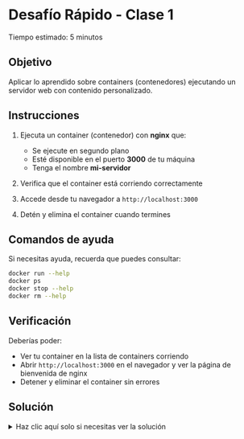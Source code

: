 # Desafío Rápido - Clase 1

Tiempo estimado: 5 minutos

## Objetivo

Aplicar lo aprendido sobre containers (contenedores) ejecutando un servidor web con contenido personalizado.

## Instrucciones

1. Ejecuta un container (contenedor) con **nginx** que:
   - Se ejecute en segundo plano
   - Esté disponible en el puerto **3000** de tu máquina
   - Tenga el nombre **mi-servidor**

2. Verifica que el container está corriendo correctamente

3. Accede desde tu navegador a `http://localhost:3000`

4. Detén y elimina el container cuando termines

## Comandos de ayuda

Si necesitas ayuda, recuerda que puedes consultar:

```bash
docker run --help
docker ps
docker stop --help
docker rm --help
```

## Verificación

Deberías poder:
- Ver tu container en la lista de containers corriendo
- Abrir `http://localhost:3000` en el navegador y ver la página de bienvenida de nginx
- Detener y eliminar el container sin errores

## Solución

<details>
<summary>Haz clic aquí solo si necesitas ver la solución</summary>

```bash
# 1. Ejecutar el container
docker run -d -p 3000:80 --name mi-servidor nginx

# 2. Verificar que está corriendo
docker ps

# 3. Acceder desde el navegador
# http://localhost:3000

# 4. Detener y eliminar
docker stop mi-servidor
docker rm mi-servidor
```

</details>
